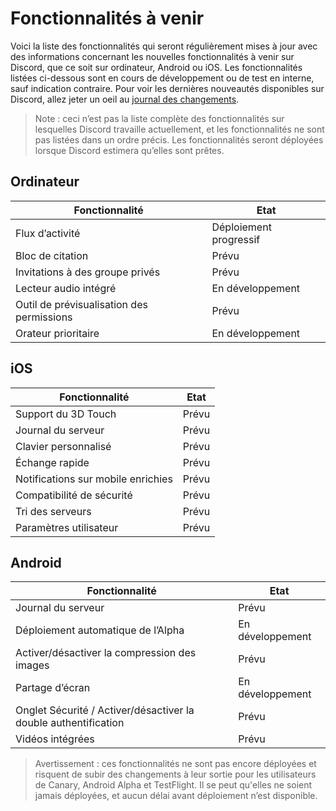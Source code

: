 <!-- TITLE: Fonctionnalités à venir -->
<!-- SUBTITLE: Informations à propos des fonctionnalités à venir -->

# Fonctionnalités à venir
Voici la liste des fonctionnalités qui seront régulièrement mises à jour avec des informations concernant les nouvelles fonctionnalités à venir sur Discord, que ce soit sur ordinateur, Android ou iOS. Les fonctionnalités listées ci-dessous sont en cours de développement ou de test en interne, sauf indication contraire. Pour voir les dernières nouveautés disponibles sur Discord, allez jeter un oeil au [journal des changements](/fr/journal-des-changements).

> Note : ceci n’est pas la liste complète des fonctionnalités sur lesquelles Discord travaille actuellement, et les fonctionnalités ne sont pas listées dans un ordre précis. Les fonctionnalités seront déployées lorsque Discord estimera qu’elles sont prêtes.

## Ordinateur

| Fonctionnalité |	Etat |
|---------|---------|
| Flux d’activité | Déploiement progressif |
| Bloc de citation | Prévu |
| Invitations à des groupe privés | Prévu |
| Lecteur audio intégré | En développement |
| Outil de prévisualisation des permissions | Prévu |
| Orateur prioritaire | En développement |

## iOS
| Fonctionnalité | Etat	|
|---------|---------|
| Support du 3D Touch | Prévu |
| Journal du serveur | Prévu |
| Clavier personnalisé | Prévu |
| Échange rapide | Prévu |
| Notifications sur mobile enrichies | Prévu |
| Compatibilité de sécurité | Prévu |
| Tri des serveurs | Prévu |
| Paramètres utilisateur | Prévu |

## Android
| Fonctionnalité | Etat |
|---------|--------|
| Journal du serveur | Prévu |
| Déploiement automatique de l’Alpha | En développement |
| Activer/désactiver la compression des images | Prévu |
| Partage d’écran | En développement |
| Onglet Sécurité / Activer/désactiver la double authentification | Prévu |
| Vidéos intégrées | Prévu |

> Avertissement : ces fonctionnalités ne sont pas encore déployées et risquent de subir des changements à leur sortie pour les utilisateurs de Canary, Android Alpha et TestFlight. Il se peut qu'elles ne soient jamais déployées, et aucun délai avant déploiement n’est disponible.
